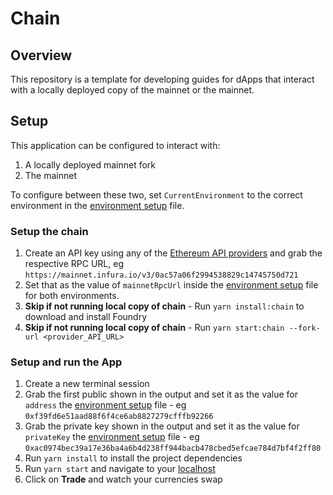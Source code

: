# Chain

## Overview

This repository is a template for developing guides for dApps that interact with a locally deployed copy of the mainnet or the mainnet.
## Setup
This application can be configured to interact with:
1. A locally deployed mainnet fork
2. The mainnet

To configure between these two, set `CurrentEnvironment` to the correct environment in the [environment setup](./src/env.ts) file.

### Setup the chain

1. Create an API key using any of the [Ethereum API providers](https://docs.ethers.io/v5/api/providers/) and grab the respective RPC URL, eg `https://mainnet.infura.io/v3/0ac57a06f2994538829c14745750d721`
2. Set that as the value of `mainnetRpcUrl` inside the [environment setup](./src/env.ts) file for both environments.
3. **Skip if not running local copy of chain** - Run `yarn install:chain` to download and install Foundry
4. **Skip if not running local copy of chain** - Run `yarn start:chain --fork-url <provider_API_URL>`

### Setup and run the App
1. Create a new terminal session
1. Grab the first public shown in the output and set it as the value for `address` the [environment setup](./src/env.ts) file - eg `0xf39fd6e51aad88f6f4ce6ab8827279cfffb92266`
2. Grab the private key shown in the output and set it as the value for `privateKey` the [environment setup](./src/env.ts) file - eg `0xac0974bec39a17e36ba4a6b4d238ff944bacb478cbed5efcae784d7bf4f2ff80`
3. Run `yarn install` to install the project dependencies
4. Run `yarn start` and navigate to your [localhost](http://localhost:3000/)
5. Click on **Trade** and watch your currencies swap